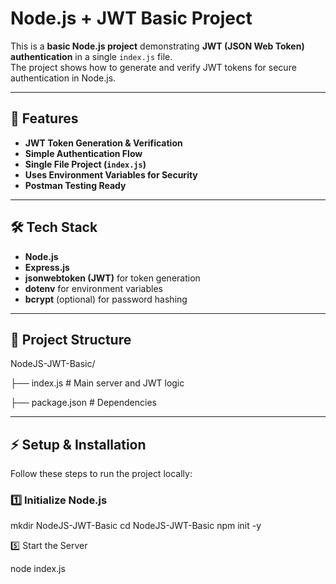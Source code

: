 # Node.js + JWT Basic Project

This is a **basic Node.js project** demonstrating **JWT (JSON Web Token) authentication** in a single `index.js` file.  
The project shows how to generate and verify JWT tokens for secure authentication in Node.js.

---

## 📌 Features

- **JWT Token Generation & Verification**
- **Simple Authentication Flow**
- **Single File Project (`index.js`)**
- **Uses Environment Variables for Security**
- **Postman Testing Ready**

---

## 🛠 Tech Stack

- **Node.js**
- **Express.js**
- **jsonwebtoken (JWT)** for token generation
- **dotenv** for environment variables
- **bcrypt** (optional) for password hashing

---

## 📂 Project Structure

NodeJS-JWT-Basic/

 
├── index.js # Main server and JWT logic

├── package.json # Dependencies


---

## ⚡ Setup & Installation

Follow these steps to run the project locally:

### 1️⃣ Initialize Node.js

mkdir NodeJS-JWT-Basic
cd NodeJS-JWT-Basic
npm init -y

5️⃣ Start the Server

node index.js

